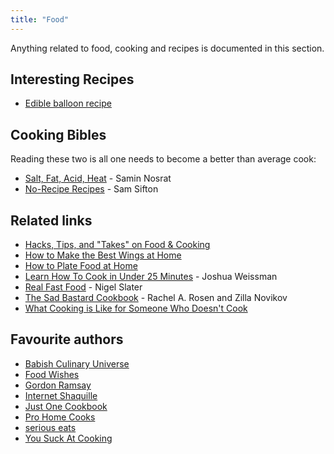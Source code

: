 ```yaml
---
title: "Food"
---
```


Anything related to food, cooking and recipes is documented in this section.

## Interesting Recipes

- [Edible balloon recipe](https://www.instructables.com/Incredible-Edible-HE-Balloon/)

## Cooking Bibles

Reading these two is all one needs to become a better than average cook:

- [Salt, Fat, Acid, Heat](https://app.thestorygraph.com/books/50c26112-477d-44d6-a771-10e4f98f0d1e) - Samin Nosrat
- [No-Recipe Recipes](https://app.thestorygraph.com/books/7a8f34b2-57a0-41d0-b651-f28ac97c7a66) - Sam Sifton


## Related links

- [Hacks, Tips, and "Takes" on Food & Cooking](https://www.youtube.com/watch?v=S3UnqJFdZFE)
- [How to Make the Best Wings at Home](https://www.youtube.com/watch?v=mXtKxjyfRFU)
- [How to Plate Food at Home](https://www.youtube.com/watch?v=yerjCG1eznc)
- [Learn How To Cook in Under 25 Minutes](https://www.youtube.com/watch?v=P6W8kwmwcno) - Joshua Weissman
- [Real Fast Food](https://www.nigelslater.com/real-fast-food_bk_25) - Nigel Slater
- [The Sad Bastard Cookbook](https://traumbooks.itch.io/the-sad-bastard-cookbook) - Rachel A. Rosen and Zilla Novikov
- [What Cooking is Like for Someone Who Doesn't Cook](https://www.youtube.com/watch?v=Y9mDLhJ_Dao)

## Favourite authors

- [Babish Culinary Universe](https://www.youtube.com/@babishculinaryuniverse)
- [Food Wishes](https://www.youtube.com/@foodwishes)
- [Gordon Ramsay](https://www.youtube.com/@gordonramsay)
- [Internet Shaquille](https://www.youtube.com/@internetshaquille)
- [Just One Cookbook](https://www.justonecookbook.com/)
- [Pro Home Cooks](https://www.youtube.com/@ProHomeCooks)
- [serious eats](https://www.seriouseats.com/)
- [You Suck At Cooking](https://www.youtube.com/@yousuckatcooking)
